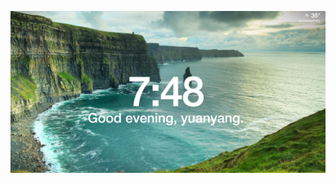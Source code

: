 ![img](../../../../../docs/demo/assets/markdown-img-paste-20170726194904174.png) 
<style scoped>p {text-align: center;}</style>